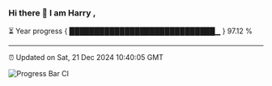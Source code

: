 ### Hi there 👋 I am Harry , 

⏳ Year progress { █████████████████████████████▁ } 97.12 %

---

⏰ Updated on Sat, 21 Dec 2024 10:40:05 GMT

![Progress Bar CI](https://github.com/duykhang68/duykhang68/workflows/Progress%20Bar%20CI/badge.svg)
